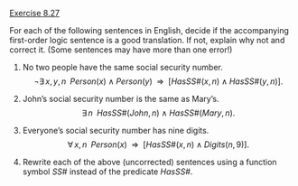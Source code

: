 [Exercise 8.27](8-27/)

For each of the following sentences in English, decide if the
accompanying first-order logic sentence is a good translation. If not,
explain why not and correct it. (Some sentences may have more than one
error!)

1.  No two people have the same social security number.
    $$\lnot {\exists\,x,y,n\;\;} {Person}(x) \land {Person}(y) {\:\;{\Rightarrow}\:\;}[{HasSS}\#(x,n) \land {HasSS}\#(y,n)].$$

2.  John’s social security number is the same as Mary’s.
    $${\exists\,n\;\;} {HasSS}\#({John},n) \land {HasSS}\#({Mary},n).$$

3.  Everyone’s social security number has nine digits.
    $${\forall\,x,n\;\;} {Person}(x) {\:\;{\Rightarrow}\:\;}[{HasSS}\#(x,n) \land {Digits}(n,9)].$$

4.  Rewrite each of the above (uncorrected) sentences using a function
    symbol ${SS}\#$ instead of the predicate ${HasSS}\#$.
